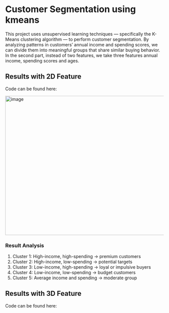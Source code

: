 # Customer Segmentation using kmeans

This project uses unsupervised learning techniques — specifically the K-Means clustering algorithm — to perform customer segmentation. By analyzing patterns in customers’ annual income and spending scores, we can divide them into meaningful groups that share similar buying behavior. In the second part, instead of two features, we take three features annual income, spending scores and ages. 

## Results with 2D Feature
Code can be found here: 

<img width="618" height="442" alt="image" src="https://github.com/user-attachments/assets/b889af7f-6fe9-435a-87f9-6631a9d4a446" />

### Result Analysis
1. Cluster 1: High-income, high-spending → premium customers
2. Cluster 2: High-income, low-spending → potential targets
3. Cluster 3: Low-income, high-spending → loyal or impulsive buyers
4. Cluster 4: Low-income, low-spending → budget customers
5. Cluster 5: Average income and spending → moderate group


## Results with 3D Feature
Code can be found here: 
